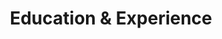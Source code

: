 ---
layout: archive
title: "Education & Experience"
permalink: /blogs/
author_profile: true
redirect_from:
  - /blog
  - /vlog
---